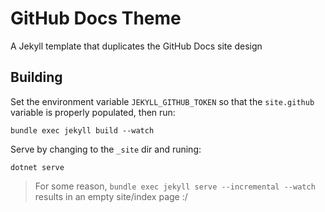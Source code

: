 # GitHub Docs Theme

A Jekyll template that duplicates the GitHub Docs site design

## Building

Set the environment variable `JEKYLL_GITHUB_TOKEN` so that the 
`site.github` variable is properly populated, then run:

    bundle exec jekyll build --watch

Serve by changing to the `_site` dir and runing:

    dotnet serve

> For some reason, `bundle exec jekyll serve --incremental --watch` 
> results in an empty site/index page :/